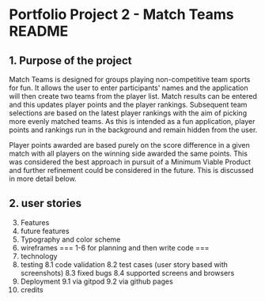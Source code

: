 # Portfolio Project 2 - Match Teams README
## 1. Purpose of the project

Match Teams is designed for groups playing non-competitive team sports for fun. It allows the user to enter participants' names and the application will then create two teams from the player list. Match results can be entered and this updates player points and the player rankings. Subsequent team selections are based on the latest player rankings with the aim of picking more evenly matched teams. As this is intended as a fun application, player points and rankings run in the background and remain hidden from the user.

Player points awarded are based purely on the score difference in a given match with all players on the winning side awarded the same points. This was considered the best approach in pursuit of a Minimum Viable Product and further refinement could be considered in the future. This is discussed in more detail below.

## 2. user stories
3. Features
4. future features
5. Typography and color scheme
6. wireframes
=== 1-6 for planning and then write code ===
7. technology
8. testing
   8.1 code validation
   8.2 test cases (user story based with screenshots)
   8.3 fixed bugs
   8.4 supported screens and browsers
9. Deployment
   9.1 via gitpod
   9.2 via github pages
10. credits